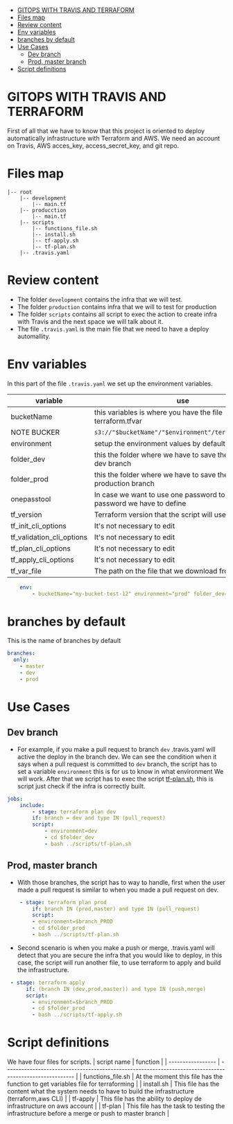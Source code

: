- [GITOPS WITH TRAVIS AND TERRAFORM](#gitops-with-travis-and-terraform)
- [Files map](#files-map)
- [Review content](#review-content)
- [Env variables](#env-variables)
- [branches by default](#branches-by-default)
- [Use Cases](#use-cases)
  - [Dev branch](#dev-branch)
  - [Prod, master  branch](#prod-master--branch)
- [Script definitions](#script-definitions)

# GITOPS WITH TRAVIS AND TERRAFORM

First of all that we have to know that this project is oriented to deploy automatically infrastructure with Terraform and AWS. 
We need an account on Travis, AWS acces_key, access_secret_key, and git repo.

# Files map

```note
|-- root
    |-- development
        |-- main.tf
    |-- producction
        |-- main.tf
    |-- scripts
        |-- functions_file.sh
        |-- install.sh
        |-- tf-apply.sh
        |-- tf-plan.sh
    |-- .travis.yaml
```

# Review content

- The folder `development` contains the infra that we will test.
- The folder `production` contains infra that we will to test for production
- The folder `scripts` contains all script to exec the action to create infra with Travis and the next space we will talk about it.
- The file `.travis.yaml` is the main file that we need to have a deploy automallity.
  

# Env variables

In this part of the file `.travis.yaml` we set up the environment variables.

| variable                  | use                                                                      |
| ------------------------- | ------------------------------------------------------------------------ |
| bucketName                | this variables is where you have the file terraform.tfvar                |
| NOTE BUCKER               | `s3://"$bucketName"/"$environment"/terraform.tfvars`                     |
| environment               | setup the environment values by default                                  |
| folder_dev                | this the folder where we have to save the file for the dev branch        |
| folder_prod               | this the folder where we have to save the file for the production branch |
| onepasstool               | In case we want to use one password to get a password we have to define  |
| tf_version                | Terraform version that the script will use to deploy                     |
| tf_init_cli_options       | It's not necessary to edit                                               |
| tf_validation_cli_options | It's not necessary to edit                                               |
| tf_plan_cli_options       | It's not necessary to edit                                               |
| tf_apply_cli_options      | It's not necessary to edit                                               |
| tf_var_file               | The path on the file that we download from bucket                        |

```yaml
    env:
        - bucketName="my-bucket-test-12" environment="prod" folder_dev="./development" folder_prod="./production" onepasstool=1.8.0 tf_version=0.13.0 tf_init_cli_options="-input=false" tf_validation_cli_options="" tf_plan_cli_options="-lock=false -input=false" tf_apply_cli_options="-auto-approve -input=false" tf_var_file="./terraform.tfvars"
```

# branches by default

This is the name of branches by default

```yaml
branches:
  only:
    - master
    - dev
    - prod
```


# Use Cases

## Dev branch

- For example, if you make a pull request to branch `dev` .travis.yaml will active the deploy in the branch dev.
We can see the condition when it says when a pull request is committed to `dev` branch, the script has to set a variable `environment` this is for us to know in what environment We will work.
After that we script has to exec the script [tf-plan.sh](/scripts/tf-plan.sh), this is script just check if the infra is correctly built.

```yaml
jobs:
    include:
        - stage: terraform plan dev
        if: branch = dev and type IN (pull_request)
        script:
            - environment=dev
            - cd $folder_dev
            - bash ../scripts/tf-plan.sh
 ```

## Prod, master  branch

- With those branches, the script has to way to handle, first when the user made a pull request is similar to when you made a pull request on dev.
  
```yaml
    - stage: terraform plan prod
        if: branch IN (prod,master) and type IN (pull_request)
        script:
        - environment=$branch_PROD
        - cd $folder_prod
        - bash ../scripts/tf-plan.sh
```

- Second scenario is when you make a push or merge, .travis.yaml will detect that you are secure the infra that you would like to deploy, in this case, the script will run another file, to use terraform to apply and build the infrastructure.

```yaml
 - stage: terraform apply
      if: (branch IN (dev,prod,master)) and type IN (push,merge)
      script:
        - environment=$branch_PROD
        - cd $folder_prod
        - bash ../scripts/tf-apply.sh
```
# Script definitions

We have four files for scripts.
| script name       | function                                                                                                |
| ----------------- | ------------------------------------------------------------------------------------------------------- |
| functions_file.sh | At the moment this file has the function to get variables file for terraforming                         |
| install.sh        | This file has the content what the system needs to have to build the infrastructure (terraform,aws CLI) |
| tf-apply          | This file has the ability to deploy de infrastructure on aws account                                    |
| tf-plan           | This file has the task to testing the infrastructure before a merge or push to master branch            |
